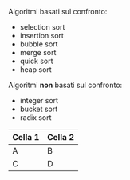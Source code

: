Algoritmi basati sul confronto:
- selection sort
- insertion sort
- bubble sort
- merge sort
- quick sort
- heap sort

Algoritmi **non** basati sul confronto:
- integer sort
- bucket sort
- radix sort

|Cella 1|Cella 2|
|--------|--------|
|  A  |  B  |
|  C  |  D  |
